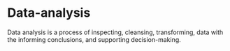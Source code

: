 # Data-analysis
Data analysis is a process of inspecting, cleansing, transforming,  data with the informing conclusions, and supporting decision-making.
